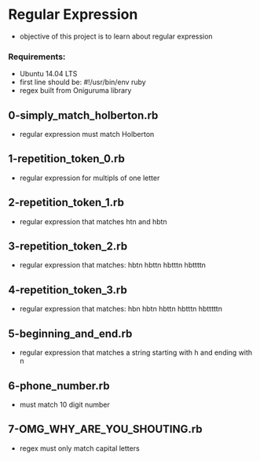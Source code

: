 # Regular Expression
* objective of this project is to learn about regular expression
### Requirements:
* Ubuntu 14.04 LTS
* first line should be: #!/usr/bin/env ruby
* regex built from Oniguruma library

## 0-simply_match_holberton.rb
* regular expression must match Holberton

## 1-repetition_token_0.rb
* regular expression for multipls of one letter

## 2-repetition_token_1.rb
* regular expression that matches htn and hbtn

## 3-repetition_token_2.rb
* regular expression that matches:
hbtn
hbttn
hbtttn
hbttttn

## 4-repetition_token_3.rb
* regular expression that matches:
hbn
hbtn
hbttn
hbtttn
hbtttttn


## 5-beginning_and_end.rb
* regular expression that matches a string starting with h and ending with n

## 6-phone_number.rb
* must match 10 digit number

## 7-OMG_WHY_ARE_YOU_SHOUTING.rb
* regex must only match capital letters
